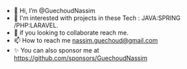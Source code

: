 - 👋 Hi, I’m @GuechoudNassim
- 👀 I'm interested with projects in these Tech : JAVA:SPRING /PHP:LARAVEL.
- 💞️ if you  looking to collaborate reach me.
- 📫 How to reach me nassim.guechoud@gmail.com
- ✨ You can also sponsor me at https://github.com/sponsors/GuechoudNassim

<!---
GuechoudNassim/GuechoudNassim is a ✨ special ✨ repository because its `README.md` (this file) appears on your GitHub profile.
You can click the Preview link to take a look at your changes.
--->
